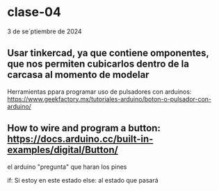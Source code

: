 # clase-04 

3 de se´ptiembre de 2024

## Usar tinkercad, ya que contiene omponentes, que nos permiten cubicarlos dentro de la carcasa al momento de modelar

Herramientas ppara programar uso de pulsadores con arduinos: https://www.geekfactory.mx/tutoriales-arduino/boton-o-pulsador-con-arduino/


## How to wire and program a button: https://docs.arduino.cc/built-in-examples/digital/Button/

el arduino "pregunta" que haran los pines

if: Si estoy en este estado
else: al estado que pasará

